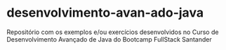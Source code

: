 # desenvolvimento-avan-ado-java
Repositório com os exemplos e/ou exercícios desenvolvidos no Curso de Desenvolvimento Avançado de Java do Bootcamp FullStack Santander
